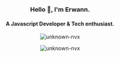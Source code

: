 <h3 align="center">Hello 👋, I'm Erwann.</h3>
<h4 align="center">A Javascript Developer & Tech enthusiast.</h4>

<p align="center"><img align="center" src="https://github-readme-stats.vercel.app/api/top-langs?username=unknown-nvx&show_icons=true&locale=en&layout=compact" alt="unknown-nvx" /></p>
<p align="center"> <img src="https://komarev.com/ghpvc/?username=unknown-nvx&label=Profile%20views&color=0e75b6&style=flat" alt="unknown-nvx" /> </p>
